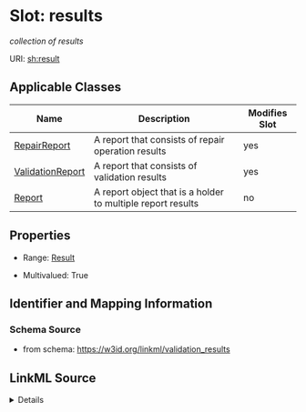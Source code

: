 

# Slot: results


_collection of results_



URI: [sh:result](http://www.w3.org/ns/shacl#result)



<!-- no inheritance hierarchy -->





## Applicable Classes

| Name | Description | Modifies Slot |
| --- | --- | --- |
| [RepairReport](RepairReport.md) | A report that consists of repair operation results |  yes  |
| [ValidationReport](ValidationReport.md) | A report that consists of validation results |  yes  |
| [Report](Report.md) | A report object that is a holder to multiple report results |  no  |







## Properties

* Range: [Result](Result.md)

* Multivalued: True





## Identifier and Mapping Information







### Schema Source


* from schema: https://w3id.org/linkml/validation_results




## LinkML Source

<details>
```yaml
name: results
description: collection of results
from_schema: https://w3id.org/linkml/validation_results
rank: 1000
slot_uri: sh:result
multivalued: true
alias: results
domain_of:
- Report
range: Result
inlined: true
inlined_as_list: true

```
</details>